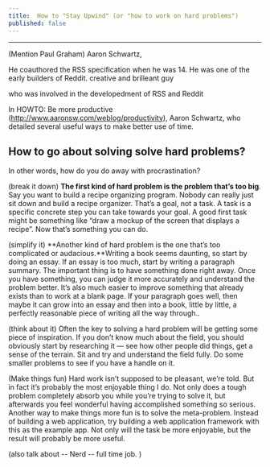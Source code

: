 ```yaml
---
title:  How to "Stay Upwind" (or "how to work on hard problems")
published: false
--- 
```


----

(Mention Paul Graham)
Aaron Schwartz, 

He coauthored the RSS specification when he was 14. He was one of the early builders of Reddit. 
creative and brilleant guy 

who was involved in the developedment of RSS and Reddit 

In HOWTO: Be more productive (http://www.aaronsw.com/weblog/productivity), Aaron Schwartz, who detailed several useful ways to make better use of time. 



## How to go about solving solve hard problems? 

In other words, how do you do away with procrastination? 

(break it down)
**The first kind of hard problem is the problem that’s too big**.  Say you want to build a recipe organizing program. Nobody can really just sit down and build a recipe organizer. That’s a goal, not a task. A task is a specific concrete step you can take towards your goal. A good first task might be something like “draw a mockup of the screen that displays a recipe”. Now that’s something you can do. 

(simplify it)
**Another kind of hard problem is the one that’s too complicated or audacious.**Writing a book seems daunting, so start by doing an essay. If an essay is too much, start by writing a paragraph summary. The important thing is to have something done right away. Once you have something, you can judge it more accurately and understand the problem better. It’s also much easier to improve something that already exists than to work at a blank page. If your paragraph goes well, then maybe it can grow into an essay and then into a book, little by little, a perfectly reasonable piece of writing all the way through..

(think about it)
Often the key to solving a hard problem will be getting some piece of inspiration. If you don’t know much about the field, you should obviously start by researching it — see how other people did things, get a sense of the terrain. Sit and try and understand the field fully. Do some smaller problems to see if you have a handle on it.

(Make things fun)
Hard work isn’t supposed to be pleasant, we’re told. But in fact it’s probably the most enjoyable thing I do. Not only does a tough problem completely absorb you while you’re trying to solve it, but afterwards you feel wonderful having accomplished something so serious.
Another way to make things more fun is to solve the meta-problem. Instead of building a web application, try building a web application framework with this as the example app. Not only will the task be more enjoyable, but the result will probably be more useful.

(also talk about -- Nerd -- full time job. )
